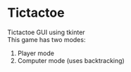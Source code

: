 # Tictactoe 
Tictactoe GUI using tkinter <br/>
This game has two modes: <br/>
1. Player mode <br/>
2. Computer mode (uses backtracking) 
